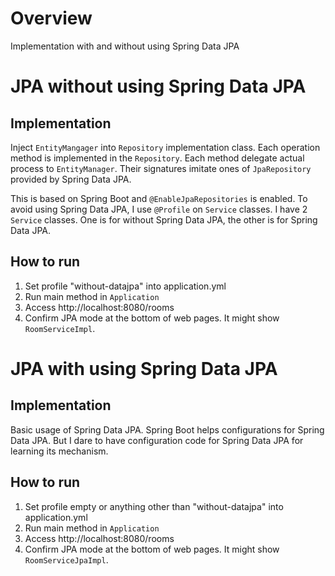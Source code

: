 # Overview
Implementation with and without using Spring Data JPA

# JPA without using Spring Data JPA
## Implementation
Inject ```EntityMangager``` into ```Repository``` implementation class.
Each operation method is implemented in the ```Repository```.
Each method delegate actual process to ```EntityManager```.
Their signatures imitate ones of ```JpaRepository``` provided by Spring Data JPA.

This is based on Spring Boot and ```@EnableJpaRepositories``` is enabled.
To avoid using Spring Data JPA, I use ```@Profile``` on ```Service``` classes.
I have 2 ```Service``` classes. One is for without Spring Data JPA, the other is for Spring Data JPA.


## How to run
1. Set profile "without-datajpa" into application.yml
1. Run main method in ```Application```
1. Access http://localhost:8080/rooms
1. Confirm JPA mode at the bottom of web pages. It might show ```RoomServiceImpl```.

# JPA with using Spring Data JPA
## Implementation
Basic usage of Spring Data JPA.
Spring Boot helps configurations for Spring Data JPA.
But I dare to have configuration code for Spring Data JPA for learning its mechanism.

## How to run
1. Set profile empty or anything other than "without-datajpa" into application.yml
1. Run main method in ```Application```
1. Access http://localhost:8080/rooms
1. Confirm JPA mode at the bottom of web pages. It might show ```RoomServiceJpaImpl```.
